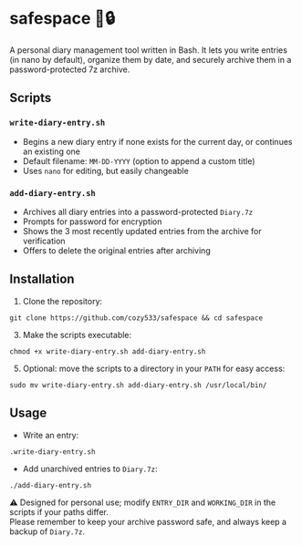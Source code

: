 # safespace 📝🔒

A personal diary management tool written in Bash. It lets you write entries (in nano by default), organize them by date, and securely archive them in a password-protected 7z archive.

## Scripts

### `write-diary-entry.sh`

- Begins a new diary entry if none exists for the current day, or continues an existing one
- Default filename: `MM-DD-YYYY` (option to append a custom title)  
- Uses `nano` for editing, but easily changeable

### `add-diary-entry.sh`

- Archives all diary entries into a password-protected `Diary.7z`  
- Prompts for password for encryption  
- Shows the 3 most recently updated entries from the archive for verification
- Offers to delete the original entries after archiving  

## Installation

1. Clone the repository:
```
git clone https://github.com/cozy533/safespace && cd safespace
```

3. Make the scripts executable:
```
chmod +x write-diary-entry.sh add-diary-entry.sh
```

5. Optional: move the scripts to a directory in your `PATH` for easy access:
```
sudo mv write-diary-entry.sh add-diary-entry.sh /usr/local/bin/
```

## Usage

- Write an entry:
```
.write-diary-entry.sh
```

- Add unarchived entries to `Diary.7z`:
```
./add-diary-entry.sh
```

⚠️ Designed for personal use; modify `ENTRY_DIR` and `WORKING_DIR` in the scripts if your paths differ. <br>
Please remember to keep your archive password safe, and always keep a backup of `Diary.7z`.
